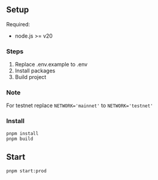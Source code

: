 ## Setup

Required:
- node.js >= v20

### Steps
1. Replace .env.example to .env
2. Install packages
3. Build project

### Note
For testnet replace `NETWORK='mainnet'` to `NETWORK='testnet'`

### Install
```shell
pnpm install
pnpm build
```

## Start
```shell
pnpm start:prod
```